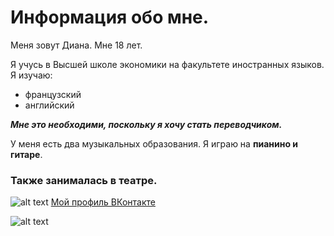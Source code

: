 # Информация обо мне.

Меня зовут Диана. Мне 18 лет. 

Я учусь в Высшей школе экономики на факультете иностранных языков.
Я изучаю: 
-  французский  
-  английский 

***Мне это необходими, поскольку я хочу стать переводчиком.***

У меня есть два музыкальных образования. Я играю на **пианино и гитаре**. 
### Также занималась в театре.
![alt text](https://a.d-cd.net/726353u-960.jpg)
[Мой профиль ВКонтакте ](https://vk.com/id319473688)


![alt text](http://kodeks-zakon.ru/wp-content/uploads/0_94aab_48363575_XXL.jpg)
